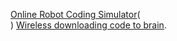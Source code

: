 [Online Robot Coding Simulator](https://youtu.be/31-yUz5AaRU?si=OjRFDhvCXHLEQsDB)(<br>)
[Wireless downloading code to brain](https://youtu.be/MIqs7dGDLuY?si=vPrW4wbtZdYin5mf).



